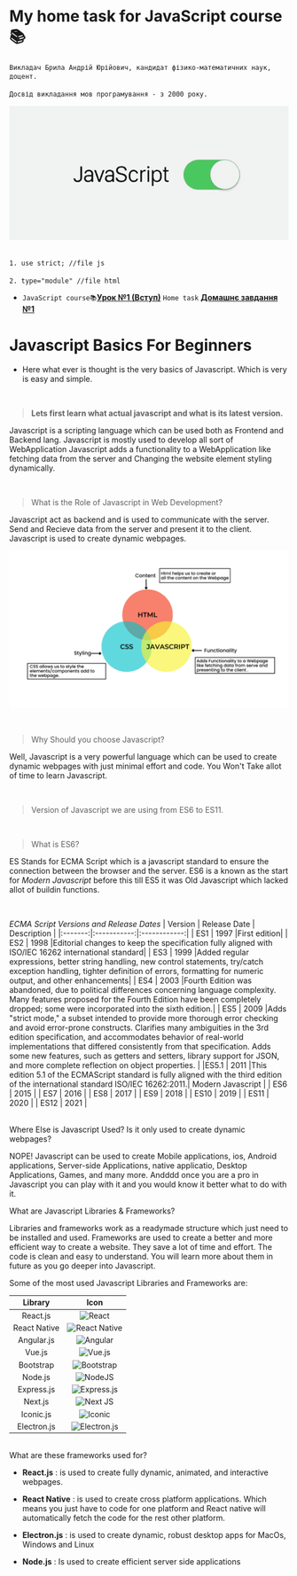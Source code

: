 # My home task for JavaScript course📚

```
Викладач Брила Андрій Юрійович, кандидат фізико-математичних наук, доцент.

Досвід викладання мов програмування - з 2000 року.

```

![](./assets/testing.gif)

```

1. use strict; //file js

2. type="module" //file html

```

- `JavaScript course📚`[**Урок №1 (Вступ)**](https://youtube.com/live/fnJfUNaDpEc?feature=share)
  `Home task`
  [**Домашнє завдання №1**](https://drive.google.com/drive/folders/1-luVq8_1syEQ-QTTdRruHWxvd0eNGtVJ?usp=sharing)

# Javascript Basics For Beginners

- Here what ever is thought is the very basics of Javascript. Which is very is
  easy and simple.

<br>

> **Lets first learn what actual javascript and what is its latest version.**

Javascript is a scripting language which can be used both as Frontend and
Backend lang. Javascript is mostly used to develop all sort of WebApplication
Javascript adds a functionality to a WebApplication like fetching data from the
server and Changing the website element styling dynamically.

<br>

> What is the Role of Javascript in Web Development?

Javascript act as backend and is used to communicate with the server. Send and
Recieve data from the server and present it to the client. Javascript is used to
create dynamic webpages.

![](./assets/js-1.png)

<br>

> Why Should you choose Javascript?

Well, Javascript is a very powerful language which can be used to create dynamic
webpages with just minimal effort and code. You Won't Take allot of time to
learn Javascript.

<br>

> Version of Javascript we are using from ES6 to ES11.

<br>

> What is ES6?

ES Stands for ECMA Script which is a javascript standard to ensure the
connection between the browser and the server. ES6 is a known as the start for
_Modern Javascript_ before this till ES5 it was Old Javascript which lacked
allot of buildin functions.

<br>

_ECMA Script Versions and Release Dates_ | Version | Release Date | Description
| |:-------:|:-----------:|:------------:| | ES1 | 1997 |First edition| | ES2 |
1998 |Editorial changes to keep the specification fully aligned with ISO/IEC
16262 international standard| | ES3 | 1999 |Added regular expressions, better
string handling, new control statements, try/catch exception handling, tighter
definition of errors, formatting for numeric output, and other enhancements| |
ES4 | 2003 |Fourth Edition was abandoned, due to political differences
concerning language complexity. Many features proposed for the Fourth Edition
have been completely dropped; some were incorporated into the sixth edition.| |
ES5 | 2009 |Adds "strict mode," a subset intended to provide more thorough error
checking and avoid error-prone constructs. Clarifies many ambiguities in the 3rd
edition specification, and accommodates behavior of real-world implementations
that differed consistently from that specification. Adds some new features, such
as getters and setters, library support for JSON, and more complete reflection
on object properties. | |ES5.1 | 2011 |This edition 5.1 of the ECMAScript
standard is fully aligned with the third edition of the international standard
ISO/IEC 16262:2011.| Modern Javascript | | ES6 | 2015 | | ES7 | 2016 | | ES8 |
2017 | | ES9 | 2018 | | ES10 | 2019 | | ES11 | 2020 | | ES12 | 2021 |

<br>
Where Else is Javascript Used? Is it only used to create dynamic webpages?

NOPE! Javascript can be used to create Mobile applications, ios, Android
applications, Server-side Applications, native applicatio, Desktop Applications,
Games, and many more. Andddd once you are a pro in Javascript you can play with
it and you would know it better what to do with it.

What are Javascript Libraries & Frameworks?

Libraries and frameworks work as a readymade structure which just need to be
installed and used. Frameworks are used to create a better and more efficient
way to create a website. They save a lot of time and effort. The code is clean
and easy to understand. You will learn more about them in future as you go
deeper into Javascript.

Some of the most used Javascript Libraries and Frameworks are:

|   Library    |                                                            Icon                                                             |
| :----------: | :-------------------------------------------------------------------------------------------------------------------------: |
|   React.js   |        ![React](https://img.shields.io/badge/react-%2320232a.svg?style=for-the-badge&logo=react&logoColor=%2361DAFB)        |
| React Native | ![React Native](https://img.shields.io/badge/react_native-%2320232a.svg?style=for-the-badge&logo=react&logoColor=%2361DAFB) |
|  Angular.js  |       ![Angular](https://img.shields.io/badge/angular-%23DD0031.svg?style=for-the-badge&logo=angular&logoColor=white)       |
|    Vue.js    |      ![Vue.js](https://img.shields.io/badge/vuejs-%2335495e.svg?style=for-the-badge&logo=vuedotjs&logoColor=%234FC08D)      |
|  Bootstrap   |    ![Bootstrap](https://img.shields.io/badge/bootstrap-%23563D7C.svg?style=for-the-badge&logo=bootstrap&logoColor=white)    |
|   Node.js    |           ![NodeJS](https://img.shields.io/badge/node.js-6DA55F?style=for-the-badge&logo=node.js&logoColor=white)           |
|  Express.js  |  ![Express.js](https://img.shields.io/badge/express.js-%23404d59.svg?style=for-the-badge&logo=express&logoColor=%2361DAFB)  |
|   Next.js    |            ![Next JS](https://img.shields.io/badge/Next-black?style=for-the-badge&logo=next.js&logoColor=white)             |
|  Iconic.js   |            ![Iconic](https://img.shields.io/badge/Iconic-16B7FB?style=for-the-badge&logo=react&logoColor=black)             |
| Electron.js  |       ![Electron.js](https://img.shields.io/badge/Electron-191970?style=for-the-badge&logo=Electron&logoColor=white)        |

<br>
What are these frameworks used for?

- **React.js** : is used to create fully dynamic, animated, and interactive
  webpages.

- **React Native** : is used to create cross platform applications. Which means
  you just have to code for one platform and React native will automatically
  fetch the code for the rest other platform.

- **Electron.js** : is used to create dynamic, robust desktop apps for MacOs,
  Windows and Linux
- **Node.js** : Is used to create efficient server side applications
